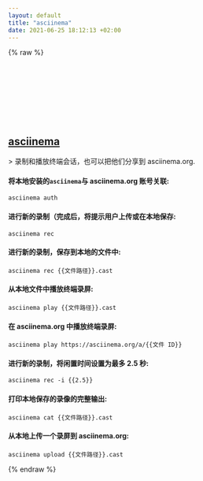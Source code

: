 ```yaml
---
layout: default
title: "asciinema"
date: 2021-06-25 18:12:13 +02:00
---
```

{% raw %}
<h2 id="asciinema">
  <a href="/zh/common/asciinema.html">asciinema</a> <a href="#asciinema"><svg class="icon">
    <use href="/assets/images/unicode_sprite.svg#link" />
  </svg></a>
</h2>
> 录制和播放终端会话，也可以把他们分享到 asciinema.org.

#### 将本地安装的`asciinema`与 asciinema.org 账号关联:
```shell
asciinema auth
```
#### 进行新的录制（完成后，将提示用户上传或在本地保存:
```shell
asciinema rec
```
#### 进行新的录制，保存到本地的文件中:
```shell
asciinema rec {{文件路径}}.cast
```
#### 从本地文件中播放终端录屏:
```shell
asciinema play {{文件路径}}.cast
```
#### 在 asciinema.org 中播放终端录屏:
```shell
asciinema play https://asciinema.org/a/{{文件 ID}}
```
#### 进行新的录制，将闲置时间设置为最多 2.5 秒:
```shell
asciinema rec -i {{2.5}}
```
#### 打印本地保存的录像的完整输出:
```shell
asciinema cat {{文件路径}}.cast
```
#### 从本地上传一个录屏到 asciinema.org:
```shell
asciinema upload {{文件路径}}.cast
```
{% endraw %}